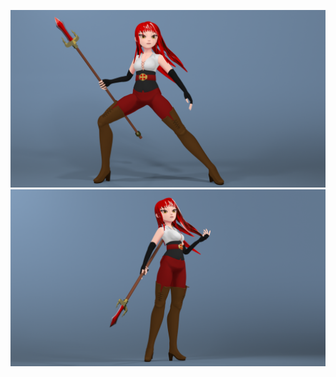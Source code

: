 ![Pose 1](https://github.com/jsharp9009/Blender/raw/main/Red-Head%20Anime%20Girl/output/Pose%201.png)
![Pose 2](https://github.com/jsharp9009/Blender/raw/main/Red-Head%20Anime%20Girl/output/Pose%202.png)
